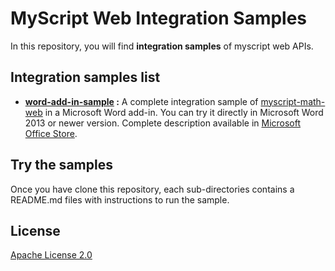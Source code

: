 # MyScript Web Integration Samples

In this repository, you will find **integration samples** of myscript web APIs.

## Integration samples list
- __[word-add-in-sample](./word-add-in-sample) :__ A complete integration sample of [myscript-math-web](https://github.com/MyScript/myscript-math-web) in a Microsoft Word add-in. You can try it directly in Microsoft Word 2013 or newer version. Complete description available in [Microsoft Office Store](https://store.office.com/en-us/app.aspx?assetid=WA104380646).

## Try the samples
Once you have clone this repository, each sub-directories contains a README.md files with instructions to run the sample.

## License

[Apache License 2.0](http://www.apache.org/licenses/LICENSE-2.0)
